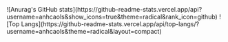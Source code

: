 <div>
  ![Anurag's GitHub stats](https://github-readme-stats.vercel.app/api?username=anhcaols&show_icons=true&theme=radical&rank_icon=github)
 ![Top Langs](https://github-readme-stats.vercel.app/api/top-langs/?username=anhcaols&theme=radical&layout=compact)
</div>
